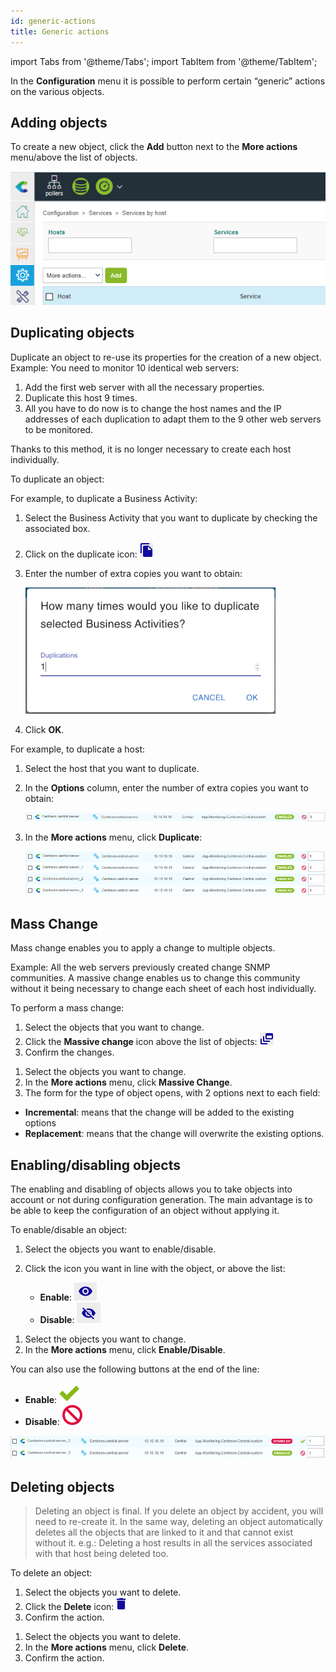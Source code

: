 ```yaml
---
id: generic-actions
title: Generic actions
---
```

import Tabs from '@theme/Tabs';
import TabItem from '@theme/TabItem';


In the **Configuration** menu it is possible to perform certain “generic” actions on the various objects.

## Adding objects

To create a new object, click the **Add** button next to the **More actions** menu/above the list of objects.

![image](../assets/configuration/common/add.png)

## Duplicating objects

Duplicate an object to re-use its properties for the creation of a new
object. Example: You need to monitor 10 identical web servers:

1. Add the first web server with all the necessary properties.
2. Duplicate this host 9 times.
3. All you have to do now is to change the host names and the IP addresses of each duplication to adapt them to the 9 other web servers to be monitored.

Thanks to this method, it is no longer necessary to create each host individually.

To duplicate an object:

<Tabs groupId="sync">
<TabItem value="Method 1" label="Method 1">

For example, to duplicate a Business Activity:

1. Select the Business Activity that you want to duplicate by checking the associated box.
2. Click on the duplicate icon: ![image](../assets/configuration/common/duplicate_new.png#thumbnail1)
3. Enter the number of extra copies you want to obtain:

    ![image](../assets/configuration/common/duplicate_objects_new.png)

4. Click **OK**.

</TabItem>
<TabItem value="Method 2" label="Method 2">

For example, to duplicate a host:

1. Select the host that you want to duplicate.
2. In the **Options** column, enter the number of extra copies you want to obtain:

    ![image](../assets/configuration/common/01duplicate.png)

3. In the **More actions** menu, click **Duplicate**:

    ![image](../assets/configuration/common/01duplicateobjects.png)

</TabItem>
</Tabs>

## Mass Change

Mass change enables you to apply a change to multiple objects.

Example: All the web servers previously created change SNMP communities. A massive change enables us to change this
community without it being necessary to change each sheet of each host individually.

To perform a mass change:

<Tabs groupId="sync">
<TabItem value="Method 1" label="Method 1">

1. Select the objects that you want to change.
2. Click the **Massive change** icon above the list of objects: ![image](../assets/configuration/common/mass_change.png)
3. Confirm the changes.

</TabItem>
<TabItem value="Method 2" label="Method 2">

1. Select the objects you want to change.
2. In the **More actions** menu, click **Massive Change**.
3. The form for the type of object opens, with 2 options next to each field:

  * **Incremental**: means that the change will be added to the existing options
  * **Replacement**: means that the change will overwrite the existing options.

</TabItem>
</Tabs>

## Enabling/disabling objects

The enabling and disabling of objects allows you to take objects into account or not during configuration generation.
The main advantage is to be able to keep the configuration of an object without applying it.

To enable/disable an object:

<Tabs groupId="sync">
<TabItem value="Method 1" label="Method 1">

1. Select the objects you want to enable/disable.
2. Click the icon you want in line with the object, or above the list:

    * **Enable**: ![image](../assets/configuration/common/enabled_new.png#thumbnail1)
    * **Disable**: ![image](../assets/configuration/common/disabled_new.png#thumbnail1)

</TabItem>
<TabItem value="Method 2" label="Method 2">

1. Select the objects you want to change.
2. In the **More actions**  menu, click **Enable/Disable**.

You can also use the following buttons at the end of the line:

*  **Enable**: ![image](../assets/configuration/common/enabled.png#thumbnail1)
* **Disable**: ![image](../assets/configuration/common/disabled.png#thumbnail1)

![image](../assets/configuration/common/enable_disable.png)

</TabItem>
</Tabs>

## Deleting objects

> Deleting an object is final. If you delete an object by accident, you will need to re-create it. In the same way,
> deleting an object automatically deletes all the objects that are linked to it and that cannot exist without it. e.g.:
> Deleting a host results in all the services associated with that host being deleted too.

To delete an object:

<Tabs groupId="sync">
<TabItem value="Method 1" label="Method 1">

1. Select the objects you want to delete.
2. Click the **Delete** icon: ![image](../assets/configuration/common/delete_new.png#thumbnail1)
3. Confirm the action.

</TabItem>
<TabItem value="Method 2" label="Method 2">

1. Select the objects you want to delete.
2. In the **More actions** menu, click **Delete**.
3. Confirm the action.

</TabItem>
</Tabs>
